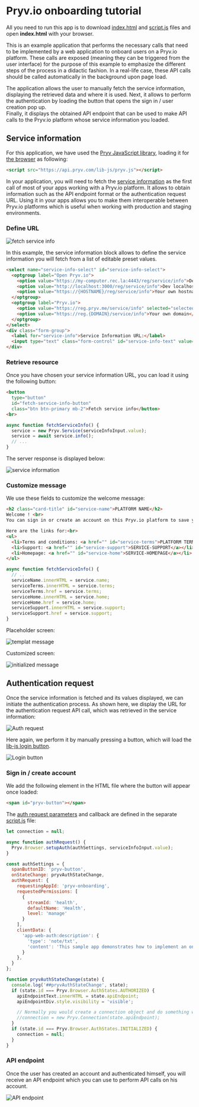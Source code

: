 
# Pryv.io onboarding tutorial

All you need to run this app is to download [index.html](index.html) and [script.js](script.js) files and open **index.html** with your browser.

This is an example application that performs the necessary calls that need to be implemented by a web application to onboard users on a Pryv.io platform. These calls are exposed (meaning they can be triggered from the user interface) for the purpose of this example to emphasize the different steps of the process in a didactic fashion. In a real-life case, these API calls should be called automatically in the background upon page load.

The application allows the user to manually fetch the service information, displaying the retrieved data and where it is used. 
Next, it allows to perform the authentication by loading the button that opens the sign in / user creation pop up.  
Finally, it displays the obtained API endpoint that can be used to make API calls to the Pryv.io platform whose service information you loaded. 

## Service information

For this application, we have used the [Pryv JavaScript library](), loading it for [the browser](https://github.com/pryv/lib-js#browser) as following:

```html
<script src="https://api.pryv.com/lib-js/pryv.js"></script>
```

In your application, you will need to fetch the [service information](https://api.pryv.com/reference/#service-info) as the first call of most of your apps working with a Pryv.io platform. It allows to obtain information such as the API endpoint format or the authentication request URL. Using it in your apps allows you to make them interoperable between Pryv.io platforms which is useful when working with production and staging environments.

### Define URL

![fetch service info](images/fetchServiceInfo.png)

In this example, the service information block allows to define the service information you will fetch from a list of editable preset values.

```html
<select name="service-info-select" id="service-info-select">
  <optgroup label="Open Pryv.io">
    <option value="https://my-computer.rec.la:4443/reg/service/info">Dev rec-la SSL</option>
    <option value="http://localhost:3000/reg/service/info">Dev localhost</option>
    <option value="https://{HOSTNAME}/reg/service/info">Your own hostname</option>
  </optgroup>
  <optgroup label="Pryv.io">
    <option value="https://reg.pryv.me/service/info" selected="selected">Pryv Lab</option>
    <option value="https://reg.{DOMAIN}/service/info">Your own domain</option>
  </optgroup>
</select>
<div class="form-group">
  <label for="service-info">Service Information URL:</label>
  <input type="text" class="form-control" id="service-info-text" value="https://reg.pryv.me/service/info" />
</div>
```

### Retrieve resource

Once you have chosen your service information URL, you can load it using the following button:

```html
<button 
  type="button"
  id="fetch-service-info-button"
  class="btn btn-primary mb-2">Fetch service info</button>
<br>
```

```javascript
async function fetchServiceInfo() {
  service = new Pryv.Service(serviceInfoInput.value);
  service = await service.info();
  // ...
}
```

The server response is displayed below:

![service information](images/serviceInfo.png)

### Customize message

We use these fields to customize the welcome message:

```html
<h2 class="card-title" id="service-name">PLATFORM NAME</h2>
Welcome ! <br>
You can sign in or create an account on this Pryv.io platform to save your crawl stroke performance. <br><br>

Here are the links for:<br>
<ul>
  <li>Terms and conditions: <a href="" id="service-terms">PLATFORM TERMS</a></li>
  <li>Support: <a href="" id="service-support">SERVICE-SUPPORT</a></li>
  <li>Homepage: <a href="" id="service-home">SERVICE-HOMEPAGE</a></li>
</ul>
```

```javascript
async function fetchServiceInfo() {
  // ..
  serviceName.innerHTML = service.name;
  serviceTerms.innerHTML = service.terms;
  serviceTerms.href = service.terms;
  serviceHome.innerHTML = service.home;
  serviceHome.href = service.home;
  serviceSupport.innerHTML = service.support;
  serviceSupport.href = service.support;
}
```

Placeholder screen:

![templat message](images/welcome-base.png)

Customized screen:

![initialized message](images/welcome-initialized.png)

## Authentication request

Once the service information is fetched and its values displayed, we can initiate the authentication process. As shown here, we display the URL for the authentication request API call, which was retrieved in the service information:

![Auth request](images/auth-request.png)

Here again, we perform it by manually pressing a button, which will load the [lib-js login button](https://github.com/pryv/lib-js#within-a-webpage-with-a-login-button).

![Login button](images/login-button.png)

### Sign in / create account

We add the following element in the HTML file where the button will appear once loaded:

```html
<span id="pryv-button"></span>
```

The [auth request parameters](https://api.pryv.com/reference/#auth-request) and callback are defined in the separate [script.js](script.js) file:

```javascript
let connection = null;

async function authRequest() {
  Pryv.Browser.setupAuth(authSettings, serviceInfoInput.value);
}

const authSettings = {
  spanButtonID: 'pryv-button', 
  onStateChange: pryvAuthStateChange, 
  authRequest: { 
    requestingAppId: 'pryv-onboarding', 
    requestedPermissions: [ 
      {
        streamId: 'health',
        defaultName: 'Health',
        level: 'manage' 
      }
    ],
    clientData: {
      'app-web-auth:description': {
        'type': 'note/txt',
        'content': 'This sample app demonstrates how to implement an onboarding experience.'
      }
    },
  }
};

function pryvAuthStateChange(state) {
  console.log('##pryvAuthStateChange', state);
  if (state.id === Pryv.Browser.AuthStates.AUTHORIZED) {
    apiEndpointText.innerHTML = state.apiEndpoint;
    apiEndpointDiv.style.visibility = 'visible';

    // Normally you would create a connection object and do something with the data here.
    //connection = new Pryv.Connection(state.apiEndpoint);
  }
  if (state.id === Pryv.Browser.AuthStates.INITIALIZED) {
    connection = null;
  }
}
```

### API endpoint

Once the user has created an account and authenticated himself, you will receive an API endpoint which you can use to perform API calls on his account.

![API endpoint](images/api-endpoint.png)
